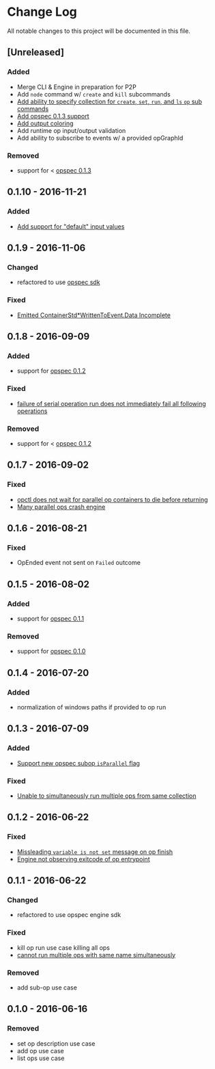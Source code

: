 # Change Log

All notable changes to this project will be documented in this file.

## [Unreleased]
### Added
- Merge CLI & Engine in preparation for P2P
- Add `node` command w/ `create` and `kill` subcommands
- [Add ability to specify collection for `create`, `set`, `run`, and `ls` `op` sub commands](https://github.com/opspec-io/opctl/issues/44)
- [Add opspec 0.1.3 support](https://github.com/opspec-io/opctl/issues/48)
- [Add output coloring](https://github.com/opspec-io/opctl/issues/49)
- Add runtime op input/output validation
- Add ability to subscribe to events w/ a provided opGraphId

### Removed
- support for < [opspec 0.1.3](https://opspec.io)

## 0.1.10 - 2016-11-21
### Added
- [Add support for "default" input values](https://github.com/opspec-io/opctl/issues/41)

## 0.1.9 - 2016-11-06
### Changed
- refactored to use [opspec sdk](https://github.com/opspec-io/sdk-golang)

### Fixed
- [Emitted ContainerStd*WrittenToEvent.Data Incomplete](https://github.com/opspec-io/opctl/issues/32)

## 0.1.8 - 2016-09-09
### Added
- support for [opspec 0.1.2](https://opspec.io)

### Fixed
- [failure of serial operation run does not immediately fail all following operations](https://github.com/opspec-io/cli/issues/5)

### Removed
- support for < [opspec 0.1.2](https://opspec.io)

## 0.1.7 - 2016-09-02
### Fixed
- [opctl does not wait for parallel op containers to die before returning](https://github.com/opspec-io/cli/issues/8)
- [Many parallel ops crash engine](https://github.com/opspec-io/opctl/issues/17)

## 0.1.6 - 2016-08-21
### Fixed
- OpEnded event not sent on `Failed` outcome

## 0.1.5 - 2016-08-02
### Added
- support for [opspec 0.1.1](https://opspec.io)

### Removed
- support for [opspec 0.1.0](https://opspec.io)

## 0.1.4 - 2016-07-20
### Added
- normalization of windows paths if provided to op run

## 0.1.3 - 2016-07-09
### Added
- [Support new opspec subop `isParallel` flag](https://github.com/opspec-io/opctl/issues/11)

### Fixed
- [Unable to simultaneously run multiple ops from same collection](https://github.com/opspec-io/opctl/issues/10)

## 0.1.2 - 2016-06-22
### Fixed
- [Missleading `variable is not set` message on op finish](https://github.com/opspec-io/opctl/issues/5)
- [Engine not observing exitcode of op entrypoint](https://github.com/opspec-io/opctl/issues/9)

## 0.1.1 - 2016-06-22
### Changed
- refactored to use opspec engine sdk

### Fixed
- kill op run use case killing all ops
- [cannot run multiple ops with same name simultaneously](https://github.com/opspec-io/opctl/issues/8)

### Removed
- add sub-op use case

## 0.1.0 - 2016-06-16
### Removed

- set op description use case
- add op use case
- list ops use case
